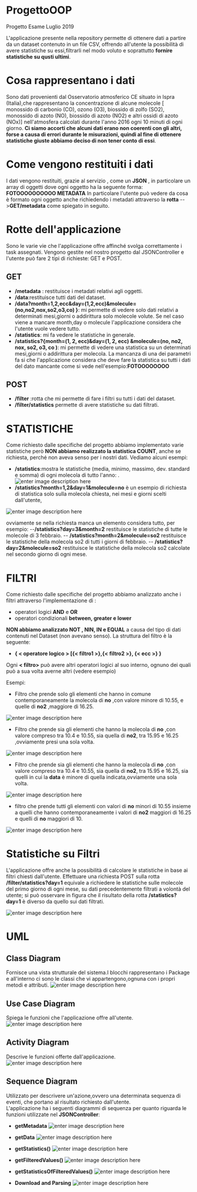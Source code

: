 # ProgettoOOP
Progetto Esame Luglio 2019

L'applicazione presente nella repository  permette di ottenere dati a partire da un dataset contenuto in un file CSV, offrendo all'utente la possibilità di avere statistiche su essi,filtrarli nel modo voluto e soprattutto **fornire  statistiche su qusti ultimi**.

# Cosa rappresentano i dati

Sono dati provenienti  dal Osservatorio atmosferico CE situato in Ispra (Italia),che rappresentano la concentrazione di alcune molecole [ monossido di carbonio (CO), ozono (O3), biossido di zolfo (SO2), monossido di azoto (NO), biossido di azoto (NO2) e altri ossidi di azoto (NOx)] nell'atmosfera calcolati durante l'anno 2016 ogni 10 minuti di ogni giorno. **Ci siamo accorti che alcuni dati erano non coerenti  con gli altri, forse a causa di errori durante le misurazioni, quindi al fine di ottenere statistiche giuste abbiamo deciso di non tener conto di essi**.

# Come vengono restituiti i dati
 
I dati vengono restituiti, grazie al servizio , come un  **JSON** , in particolare un array di oggetti dove ogni oggetto ha la seguente forma:
**FOTOOOOOOOOOO METADATA**
In particolare l'utente può vedere da cosa è formato ogni oggetto anche richiedendo i metadati attraverso la **rotta** -->**GET/metadata** come spiegato in seguito. 

# Rotte dell'applicazione

Sono le varie vie che l'applicazione offre affinché svolga correttamente i task assegnati.
Vengono gestite nel nostro progetto dal JSONController e l'utente può fare 2 tipi di richieste: GET e POST.
## GET 


 - **/metadata** : restituisce i metadati relativi agli oggetti.
 - **/data**:restituisce tutti dati del dataset.
 - **/data?month=1,2,ecc&day=(1,2,ecc)&molecule=(no,no2,nox,so2,o3,co)  }**: mi permette di vedere solo dati relativi a determinati mesi,giorni o addirittura solo  molecole volute. Se nel  caso viene a mancare month,day o molecule l'applicazione considera che l'utente vuole vedere tutto.
 - **/statistics**: mi fa vedere le statistiche in generale.
 -  **/statistics?{month=(1, 2, ecc)&day=(1, 2, ecc) &molecule=(no, no2, nox, so2, o3, co )**: mi permette di vedere una statistica su un determinati mesi,giorni o addirittura per molecola. La mancanza di una dei parametri fa si che l'applicazione considera che deve fare la statistica su tutti i dati del dato mancante come si vede nell'esempio:**FOTOOOOOOOO**
## POST 

 - **/filter** :rotta che mi permette di fare i filtri su tutti i dati del dataset.
 - **/filter/statistics** permette di avere statistiche su dati filtrati.
#  STATISTICHE
Come richiesto dalle specifiche del progetto abbiamo implementato varie statistiche però **NON abbiamo  realizzato la statistica COUNT**, anche se richiesta, perché non aveva senso per i nostri dati. 
Vediamo alcuni esempi:

 -  **/statistics**:mostra le statistiche (media, minimo, massimo, dev. standard e somma) di ogni molecola di tutto l'anno:
.![enter image description here](https://lh3.googleusercontent.com/NSdfXqfINXgjmkXJEzEtZgZg1VSNTKprBoCJRTYGe_goqo6gWLazHzI0AvwHgU93BcIor1OpVwQ)
 - **/statistics?month=1,2&day=1&molecule=no**  è un esempio di richiesta di statistica solo sulla molecola chiesta, nei mesi e giorni scelti dall'utente,

![enter image description here](https://lh3.googleusercontent.com/1jYnXX0PuKahD5adRttHGxZR1WfZNn0_VJ2Q81U7tF0Jro4zcimaicYjdqfO9hR5d45P_WnTPG4)
 
 ovviamente se nella richiesta manca un elemento considera tutto, per esempio:
  --**/statistics?day=3&month=2** restituisce le statistiche di tutte le molecole di 3 febbraio.
 -- **/statistics?month=2&molecule=so2** restituisce le statistiche della molecola so2 di tutti i giorni di febbraio.
 -- **/statistics?day=2&molecule=so2** restituisce le statistiche della molecola so2 calcolate nel secondo giorno di ogni mese.
 
#  FILTRI
Come richiesto dalle specifiche del progetto abbiamo analizzato anche i filtri attraverso l'implementazione di :
 -  operatori logici **AND** e **OR** 
 - operatori condizionali  **between, greater e lower**

**NON abbiamo analizzato NOT , NIN, IN e EQUAL** a causa del tipo di dati contenuti nel Dataset (non avevano senso).
La struttura del filtro è la seguente:
			

 - **{ < operatore logico > [{< filtro1 >},{< filtro2 >}, {< ecc >} }**
 
 Ogni **< filtro>** può avere altri operatori logici al suo interno, ognuno dei quali può a sua volta averne altri (vedere esempio)



Esempi:

- Filtro che prende solo gli elementi che hanno in comune contemporaneamente la  molecola di **no** ,con valore minore di 10.55, e quelle di **no2** ,maggiore di 16.25.

![enter image description here](https://lh3.googleusercontent.com/CMemlaBWD90v0HBs6QNPvbUaVpqqWlItXZJWkSZZ6iQMFhct4Dwy03muFkUCGNX8y10tgSDIHkk)

- Filtro che prende sia gli elementi che hanno la  molecola di **no** ,con valore compreso tra 10.4 e 10.55, sia quella di **no2**, tra 15.95 e 16.25 ,ovviamente presi una sola volta.

![enter image description here](https://lh3.googleusercontent.com/KLbvYtBPQoPdE6YJUQO9FvOo0uZs9uMIZcnJvk1h25F0XR4mzsM5LIbH_3gNPOayYNEWXuxcKT0)

-  Filtro che prende sia gli elementi che hanno la  molecola di **no** ,con valore compreso tra 10.4 e 10.55, sia quella di **no2**, tra 15.95 e 16.25, sia quelli in cui la **data** è minore di quella indicata,ovviamente una sola volta.

![enter image description here](https://lh3.googleusercontent.com/4LtFlVkbjaDcmiWDQJzI8vdG-oiAnuDGBpDH3-PgnzyU6_z0qump4akSXJb9GD1Nfmf2S2-pwlQ)

- filtro che prende tutti gli elementi con  valori di **no** minori di 10.55 insieme a quelli che hanno contemporaneamente i valori di **no2** maggiori di 16.25 e quelli di **no**  maggiori di 10.

![enter image description here](https://lh3.googleusercontent.com/YAjuEsxK7ySwhWiNubIixTMpk1J-KQ5ePRlIkj9Morm64t-tT7B55QOA6FOvYE34VJ7Vk56nYiw)

#  Statistiche su Filtri
L'applicazione offre anche la possibilità di calcolare le statistiche in base ai filtri chiesti dall'utente.
Effettuare una richiesta POST sulla  rotta **/filter/statistics?day=1** equivale a richiedere le statistiche sulle molecole del primo giorno di ogni mese, su dati precedentemente filtrati a volontà del utente;
si può osservare in figura che il risultato della rotta  **/statistics?day=1** è diverso da quello sui dati filtrati.

![enter image description here](https://lh3.googleusercontent.com/GZbuENaOs8gBAC8Xuls13ihDQyl70pt9n0rJK6O-IaiX-9bjcqa-OOXDGchkciXpm7FFRP1R0Zo)
#  UML
##  Class Diagram
Fornisce una vista strutturale del sistema.I blocchi rappresentano i Package e all'interno ci sono le classi che vi  appartengono,ognuna con i propri metodi e attributi.
![enter image description here](classdiagram2.png)


##  Use Case Diagram
Spiega le funzioni che l'applicazione offre all'utente. 
![enter image description here](UseCaseDiagram.PNG) 

##  Activity Diagram
Descrive le funzioni offerte dall'applicazione.  
![enter image description here](https://lh3.googleusercontent.com/gIvHulTmOD52fPyxdKqlPsVTQOhldnx1cEW_4iEqNukHN0bINJLhaaeOyKvyW6FPcenlIy0RF6A)

##  Sequence Diagram
Utilizzato per descrivere un'azione,ovvero una determinata sequenza di eventi, che portano al risultato richiesto dall'utente.  
L'applicazione ha i seguenti diagrammi di sequenza  per quanto riguarda le funzioni utilizzate nel **JSONController**:

- **getMetadata**
![enter image description here](https://lh3.googleusercontent.com/33YejiWIvlrl-KmWU61oTgXauZDx5OYZwozw0GTQHvhDFLAwFELUGgGxK0j9HmX0sXXe8oUo-C8)

- **getData** 
![enter image description here](https://lh3.googleusercontent.com/yE5QckfFqrsHfep5WmSJVlfaE5rQmpzMn1Z2SGXZgseVyfcGG_NbG7cH9iIhZAy1MItxbXlOOFg)

- **getStatistics()** 
![enter image description here](https://lh3.googleusercontent.com/NcwdhBRHx0YAbMUZ1sJMBPsDJHIXloBjMxZJLr3BciVgikAkD-dJHFcX3iaBGj68S5gkPYF0CQc)

- **getFilteredValues()** 
![enter image description here](https://lh3.googleusercontent.com/wKovX0PjntbzerA6zsTDhMjnahSp0QoXDIpYo5cNanzXUV0zyV5ePTOzxG1bcaIM1STT-8OJS3I)

- **getStatisticsOfFilteredValues()** 
![enter image description here](https://lh3.googleusercontent.com/dfhu5bWPbBk68Z7ewOejO6viKChSJLIpUUw1kFL3G__FUUfgXo6BBH2xIZHGYCgYgj4cwdLYgpU)

- **Download and Parsing**
![enter image description here](https://lh3.googleusercontent.com/EW4VTyOAvpFTtcL7xDzN3x9-tbc_N1o7B704mfVlI-Ur9bAykUiPvmq9ywCz_J13AjYdJlQ53pw)
 
